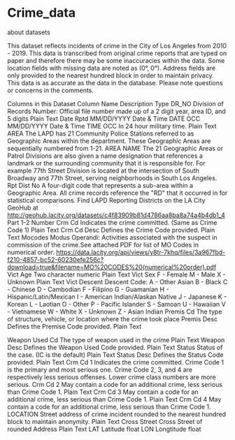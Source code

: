 # Crime_data

about datasets


This dataset reflects incidents of crime in the City of Los Angeles from 2010 - 2019. This data is transcribed from original crime reports that are typed on paper and therefore there may be some inaccuracies within the data. Some location fields with missing data are noted as (0°, 0°). Address fields are only provided to the nearest hundred block in order to maintain privacy. This data is as accurate as the data in the database. Please note questions or concerns in the comments.



Columns in this Dataset
Column Name	Description	                                                                                                          Type
DR_NO           Division of Records Number: Official file number made up of a 2 digit year, area ID, and 5 digits	                  Plain Text
Date Rptd	MM/DD/YYYY                          										          Date & Time
DATE OCC	MM/DD/YYYY														  Date & Time
TIME OCC	In 24 hour military time.												  Plain Text
AREA	        The LAPD has 21 Community Police Stations referred to as Geographic Areas within the department. These Geographic Areas are sequentially numbered from 1-21.
AREA NAME	The 21 Geographic Areas or Patrol Divisions are also given a name designation that references a landmark or the surrounding community that it is responsible
                for. For example 77th Street Division is located at the intersection of South Broadway and 77th Street, serving neighborhoods in South Los Angeles.
Rpt Dist No	A four-digit code that represents a sub-area within a Geographic Area. All crime records reference the "RD" that it occurred in for statistical comparisons.                  		Find LAPD Reporting Districts on the LA City GeoHub at http://geohub.lacity.org/datasets/c4f83909b81d4786aa8ba8a74a4b4db1_4
Part 1-2																  Number
Crm Cd		Indicates the crime committed. (Same as Crime Code 1)									  Plain Text
Crm Cd Desc	Defines the Crime Code provided.											  Plain Text
Mocodes		Modus Operandi: Activities associated with the suspect in commission of the crime.See attached PDF for list of MO Codes in numerical order. 				https://data.lacity.org/api/views/y8tr-7khq/files/3a967fbd-f210-4857-bc52-60230efe256c?download=true&filename=MO%20CODES%20(numerical%20order).pdf
Vict Age	Two character numeric													  Plain Text
Vict Sex	F - Female M - Male X - Unknown												  Plain Text
Vict Descent	Descent Code: A - Other Asian B - Black C - Chinese D - Cambodian F - Filipino G - Guamanian H - Hispanic/Latin/Mexican I - American Indian/Alaskan Native J - 		Japanese K - Korean L - Laotian O - Other P - Pacific Islander S - Samoan U - Hawaiian V - Vietnamese W - White X - Unknown Z - Asian Indian
Premis Cd	The type of structure, vehicle, or location where the crime took place
Premis Desc	Defines the Premise Code provided.											  Plain Text

Weapon Used Cd	The type of weapon used in the crime											  Plain Text
Weapon Desc	Defines the Weapon Used Code provided.											  Plain Text
Status		Status of the case. (IC is the default)											  Plain Text
Status Desc	Defines the Status Code provided.											  Plain Text
Crm Cd 1	Indicates the crime committed. Crime Code 1 is the primary and most serious one. Crime Code 2, 3, and 4 are respectively less serious offenses. Lower crime 		class numbers are more serious.
Crm Cd 2	May contain a code for an additional crime, less serious than Crime Code 1.						  Plain Text
Crm Cd 3	May contain a code for an additional crime, less serious than Crime Code 1.					          Plain Text
Crm Cd 4	May contain a code for an additional crime, less serious than Crime Code 1.	
LOCATION	Street address of crime incident rounded to the nearest hundred block to maintain anonymity.				  Plain Text
Cross Street	Cross Street of rounded Address												  Plain Text
LAT		Latitude														  float
LON		Longtitude														  float


